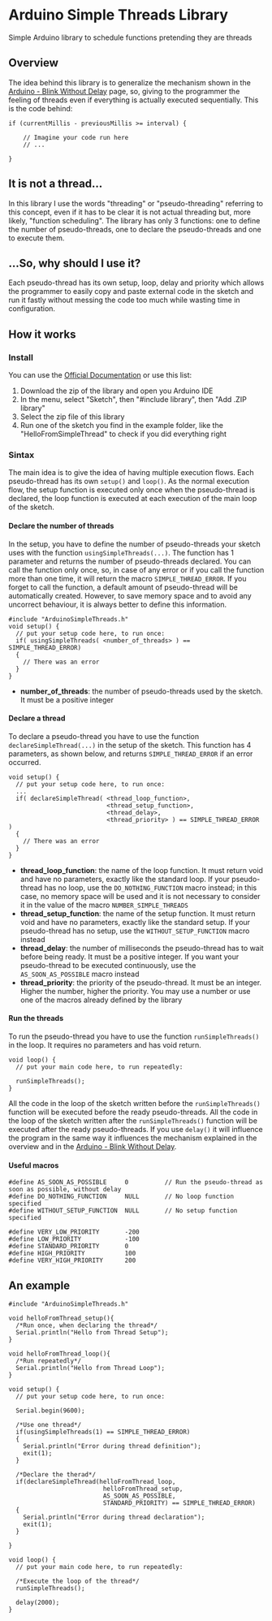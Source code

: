 # Arduino Simple Threads Library
Simple Arduino library to schedule functions pretending they are threads

## Overview
The idea behind this library is to generalize the mechanism shown in the [Arduino - Blink Without Delay](https://www.arduino.cc/en/tutorial/BlinkWithoutDelay) page, so, giving to the programmer the feeling of threads even if everything is actually executed sequentially. This is the code behind:
```
if (currentMillis - previousMillis >= interval) {

    // Imagine your code run here
    // ...
    
}
```

## It is not a thread...
In this library I use the words "threading" or "pseudo-threading" referring to this concept, even if it has to be clear it is not actual threading but, more likely, "function scheduling". The library has only 3 functions: one to define the number of pseudo-threads, one to declare the pseudo-threads and one to execute them.

## ...So, why should I use it?
Each pseudo-thread has its own setup, loop, delay and priority which allows the programmer to easily copy and paste external code in the sketch and run it fastly without messing the code too much while wasting time in configuration.

## How it works
### Install
You can use the [Official Documentation](https://www.arduino.cc/en/guide/libraries#toc4) or use this list:
1. Download the zip of the library and open you Arduino IDE
2. In the menu, select "Sketch", then "#include library", then "Add .ZIP library"
3. Select the zip file of this library
4. Run one of the sketch you find in the example folder, like the "HelloFromSimpleThread" to check if you did everything right
### Sintax
The main idea is to give the idea of having multiple execution flows. Each pseudo-thread has its own `setup()` and `loop()`. As the normal execution flow, the setup function is executed only once when the pseudo-thread is declared, the loop function is executed at each execution of the main loop of the sketch.
#### Declare the number of threads
In the setup, you have to define the number of pseudo-threads your sketch uses with the function `usingSimpleThreads(...)`. The function has 1 parameter and returns the number of pseudo-threads declared. You can call the function only once, so, in case of any error or if you call the function more than one time, it will return the macro `SIMPLE_THREAD_ERROR`. If you forget to call the function, a default amount of pseudo-thread will be automatically created. However, to save memory space and to avoid any uncorrect behaviour, it is always better to define this information.
```
#include "ArduinoSimpleThreads.h"
void setup() {
  // put your setup code here, to run once:
  if( usingSimpleThreads( <number_of_threads> ) == SIMPLE_THREAD_ERROR)
  {
    // There was an error
  } 
}
```
- **number_of_threads**: the number of pseudo-threads used by the sketch. It must be a positive integer
#### Declare a thread
To declare a pseudo-thread you have to use the function `declareSimpleThread(...)` in the setup of the sketch. This function has 4 parameters, as shown below, and returns `SIMPLE_THREAD_ERROR` if an error occurred.
```
void setup() {
  // put your setup code here, to run once:
  ...
  if( declareSimpleThread( <thread_loop_function>,
                           <thread_setup_function>,
                           <thread_delay>,         
                           <thread_priority> ) == SIMPLE_THREAD_ERROR )
  {
    // There was an error
  }
}
```
- **thread_loop_function**: the name of the loop function. It must return void and have no parameters, exactly like the standard loop. If your pseudo-thread has no loop, use the `DO_NOTHING_FUNCTION` macro instead; in this case, no memory space will be used and it is not necessary to consider it in the value of the macro `NUMBER_SIMPLE_THREADS`
- **thread_setup_function**: the name of the setup function. It must return void and have no parameters, exactly like the standard setup. If your pseudo-thread has no setup, use the `WITHOUT_SETUP_FUNCTION` macro instead
- **thread_delay**: the number of milliseconds the pseudo-thread has to wait before being ready. It must be a positive integer. If you want your pseudo-thread to be executed continuously, use the `AS_SOON_AS_POSSIBLE` macro instead
- **thread_priority**: the priority of the pseudo-thread. It must be an integer. Higher the number, higher the priority. You may use a number or use one of the macros already defined by the library
#### Run the threads
To run the pseudo-thread you have to use the function `runSimpleThreads()` in the loop. It requires no parameters and has void return.
```
void loop() {
  // put your main code here, to run repeatedly:
  
  runSimpleThreads();
}
```
All the code in the loop of the sketch written before the `runSimpleThreads()` function will be executed before the ready pseudo-threads. All the code in the loop of the sketch written after the `runSimpleThreads()` function will be executed after the ready pseudo-threads. If you use `delay()` it will influence the program in the same way it influences the mechanism explained in the overview and in the [Arduino - Blink Without Delay](https://www.arduino.cc/en/tutorial/BlinkWithoutDelay).
#### Useful macros
```
#define AS_SOON_AS_POSSIBLE     0          // Run the pseudo-thread as soon as possible, without delay
#define DO_NOTHING_FUNCTION     NULL       // No loop function specified
#define WITHOUT_SETUP_FUNCTION  NULL       // No setup function specified

#define VERY_LOW_PRIORITY       -200       
#define LOW_PRIORITY            -100
#define STANDARD_PRIORITY       0
#define HIGH_PRIORITY           100
#define VERY_HIGH_PRIORITY      200
```
## An example
```
#include "ArduinoSimpleThreads.h"

void helloFromThread_setup(){
  /*Run once, when declaring the thread*/
  Serial.println("Hello from Thread Setup");
}

void helloFromThread_loop(){
  /*Run repeatedly*/
  Serial.println("Hello from Thread Loop");
}

void setup() {
  // put your setup code here, to run once:
  
  Serial.begin(9600);

  /*Use one thread*/
  if(usingSimpleThreads(1) == SIMPLE_THREAD_ERROR)
  {
    Serial.println("Error during thread definition");
    exit(1);
  }

  /*Declare the therad*/
  if(declareSimpleThread(helloFromThread_loop,
                          helloFromThread_setup,
                          AS_SOON_AS_POSSIBLE,
                          STANDARD_PRIORITY) == SIMPLE_THREAD_ERROR)
  {
    Serial.println("Error during thread declaration");
    exit(1);
  }

}

void loop() {
  // put your main code here, to run repeatedly:

  /*Execute the loop of the thread*/
  runSimpleThreads();

  delay(2000);
}
```
